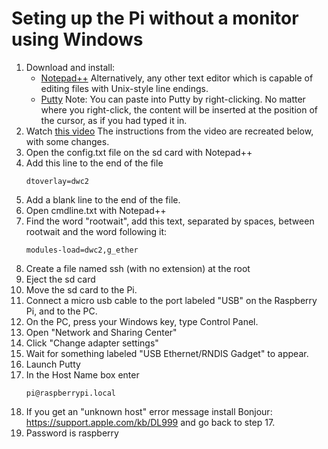 # Seting up the Pi without a monitor using Windows
1. Download and install:
   * [Notepad++](https://notepad-plus-plus.org/) Alternatively, any other text editor which is capable of editing files with Unix-style line endings.
   * [Putty]( https://www.chiark.greenend.org.uk/~sgtatham/putty/latest.html) Note: You can paste into Putty by right-clicking. No matter where you right-click, the content will be inserted at the position of the cursor, as if you had typed it in.
1. Watch [this video](https://www.youtube.com/watch?v=xj3MPmJhAPU) The instructions from the video are recreated below, with some changes.
1. Open the config.txt file on the sd card with Notepad++
1. Add this line to the end of the file
    ``` 
    dtoverlay=dwc2
    ```
1. Add a blank line to the end of the file.
1. Open cmdline.txt with Notepad++
1. Find the word "rootwait", add this text, separated by spaces, between rootwait and the word following it:
    ```
    modules-load=dwc2,g_ether
    ```
1. Create a file named ssh (with no extension) at the root
1. Eject the sd card
1. Move the sd card to the Pi.
1. Connect a micro usb cable to the port labeled "USB" on the Raspberry Pi, and to the PC.
1. On the PC, press your Windows key, type Control Panel.
1. Open "Network and Sharing Center"
1. Click "Change adapter settings"
1. Wait for something labeled "USB Ethernet/RNDIS Gadget" to appear.
1. Launch Putty
1. In the Host Name box enter
    ```
    pi@raspberrypi.local
    ```
1. If you get an "unknown host" error message install Bonjour: https://support.apple.com/kb/DL999 and go back to step 17.
1. Password is raspberry
